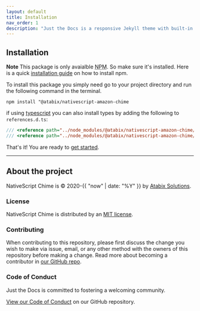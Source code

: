 ```yaml
---
layout: default
title: Installation
nav_order: 1
description: "Just the Docs is a responsive Jekyll theme with built-in search that is easily customizable and hosted on GitHub Pages."
---
```


## Installation

<div class="note">
<b class="label">Note</b> This package is only avaialble <abbr title="Node Package Manager">NPM</abbr>. So make sure it's installed. Here is a quick <a href="https://docs.npmjs.com/downloading-and-installing-node-js-and-npm">installation guide</a> on how to install npm.
</div>

To install this package you simply need go to your project directory and run the following command in the terminal.

`npm install "@atabix/nativescript-amazon-chime`

if using [typescript](https://www.typescriptlang.org/ "typescript") you can also install types by adding the following to `references.d.ts`:

```js
/// <reference path="../node_modules/@atabix/nativescript-amazon-chime/platforms/ios/objc!AmazonChimeSDK.d.ts" />
/// <reference path="../node_modules/@atabix/nativescript-amazon-chime/platforms/android/android-amazon-chime-sdk.d.ts" />
```

That's it! You are ready to [get started](/).

---

## About the project

NativeScript Chime is &copy; 2020-{{ "now" | date: "%Y" }} by [Atabix Solutions](https://atabix.nl).

### License

NativeScript Chime is distributed by an [MIT license](https://github.com/atabix/nativescript-chime/tree/master/LICENSE).

### Contributing

When contributing to this repository, please first discuss the change you wish to make via issue,
email, or any other method with the owners of this repository before making a change. Read more about becoming a contributor in [our GitHub repo](https://github.com/atabix/nativescript-chime#contributing).

### Code of Conduct

Just the Docs is committed to fostering a welcoming community.

[View our Code of Conduct](https://github.com/atabix/nativescript-chime/tree/master/CODE_OF_CONDUCT.md) on our GitHub repository.
